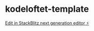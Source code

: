 # kodeloftet-template

[Edit in StackBlitz next generation editor ⚡️](https://stackblitz.com/~/github.com/Aquaday/kodeloftet-template)